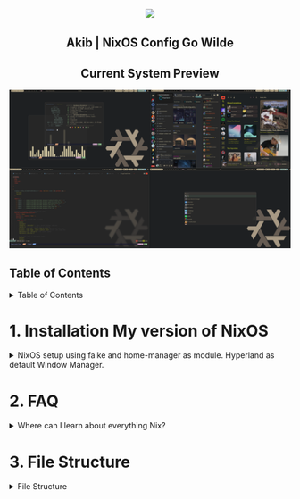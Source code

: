 <p align="center"><img src="https://i.imgur.com/NbxQ8MY.png" width=600px></p>

<h2 align="center">Akib | NixOS Config Go Wilde</h2>

<h2 align="center"> Current System Preview </h2>

![my current setup](./public/preview/hyprland.png)

## Table of Contents

<details>
  <summary>Table of Contents</summary>

- [NixOS Btrfs Installation Guide](#1-btrfs-installation-my-version-of-nixos)
  - [Prerequisites](#installation-prerequisites)
  - [Installation Steps](#installation-steps)
- [FAQ](#2-faq)
- [File Structure](#3-file-structure)
</details>

# 1. Installation My version of NixOS

<details>

<summary>NixOS setup using falke and home-manager as module. Hyperland as default Window Manager.</summary>

## Installation Prerequisites

Before you begin, ensure you have the following:

- A Linux system with an EFI-enabled BIOS (for BIOS installations, adjust the commands accordingly).
- The disk identifier (`/dev/sdX`) for the target installation disk. Replace `sdX` with the appropriate disk identifier for your system.

## Installation Steps

1. **Install NixOS**

```bash
sudo su
nix-shell -p git --command 'nix run github:akibahmed229/nixos#akibOS --experimental-features "nix-command flakes"'
```

Note: During the installation process, [akibOS](./pkgs/shellscript/akibOS.nix) will prompt for the disk identifier (`/dev/sdX`) , hostname and the username. Replace `sdX` with the appropriate disk identifier for your system.
also replace `hostname` with your desired hostname and `username` with your desired username.
the default password for the user is `123456` you can change it later.

Congratulations! You have successfully installed NixOS with a Btrfs filesystem. Enjoy your fault-tolerant, advanced feature-rich, and easy-to-administer system!

For more information about NixOS and its configuration options, refer to the official [NixOS documentation](https://nixos.org/).

</details>

# 2. FAQ

<details>
  <summary>Where can I learn about everything Nix?</summary>

- Nix and NixOS
  - [Website](https://nixos.org/)
  - [Manuals](https://nixos.org/learn.html)
  - [Manual](https://nixos.org/manual/nix/stable/introduction.html)
  - [Packages](https://search.nixos.org/packages) and [Options](https://search.nixos.org/options?)
  - [Unofficial Wiki](https://nixos.wiki/)
  - [Wiki Resources](https://nixos.wiki/wiki/Resources)
  - [Nix Pills](https://nixos.org/guides/nix-pills/)
  - [Some Blogs](https://www.ianthehenry.com/posts/how-to-learn-nix/), [More Blogs](https://christine.website/blog)
  - [Config Collection](https://nixos.wiki/wiki/Configuration_Collection)
- Home-manager
  - [Official Repo](https://github.com/nix-community/home-manager)
  - [Manual](https://nix-community.github.io/home-manager/)
  - [Appendix A](https://nix-community.github.io/home-manager/options.html)
  - [Appendix B](https://nix-community.github.io/home-manager/nixos-options.html)
  - [Appendix D](https://nix-community.github.io/home-manager/tools.html)
  - [NixOS wiki](https://nixos.wiki/wiki/Home_Manager)
- Flakes
  - [NixOS wiki](https://nixos.wiki/wiki/Flakes)
  - [Manual](https://nixos.org/manual/nix/stable/command-ref/new-cli/nix3-flake.html)
  - [Some Blogs](https://www.tweag.io/blog/2020-05-25-flakes/), [More Blogs](https://christine.website/blog/nix-flakes-3-2022-04-07)
- Nix-Darwin
  - [Official Repo](https://github.com/LnL7/nix-darwin/)
  - [Manual](https://daiderd.com/nix-darwin/manual/index.html)
  - [Mini-Wiki](https://github.com/LnL7/nix-darwin/wiki)

</details>

# 3. File Structure

<details>
  <summary>File Structure</summary>

- Flake.nix : Main flake file for defining the system configuration

  - home-manager : Configuration files for Home Manager and desktop environment
  - hosts : Host-specific configuration files
  - modules : Program-specific configuration files (includes custom and predefined modules for NixOS and Home Manager)
  - public : Wallpaper folder, GTK, and QT themes

- flake.lock : Lock file for the flake inputs

- devShell/flake.nix : Flake file defining the development shell

- pkgs : Flake file defining Nix derivations, custom packages, and shell scripts
</details>

